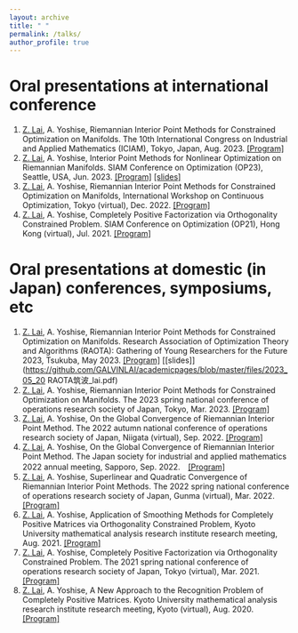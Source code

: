 ```yaml
---
layout: archive
title: " "
permalink: /talks/
author_profile: true
---
```


Oral presentations at international conference
======
1. <ins>Z. Lai</ins>, A. Yoshise, Riemannian Interior Point Methods for Constrained Optimization on Manifolds. The 10th International
Congress on Industrial and Applied Mathematics (ICIAM), Tokyo, Japan, Aug. 2023. [[Program]](https://iciam2023.org/registered_data?id=01064)
2. <ins>Z. Lai</ins>, A. Yoshise, Interior Point Methods for Nonlinear Optimization on Riemannian Manifolds. SIAM Conference on Optimization (OP23), Seattle, USA, Jun. 2023. [[Program]](https://meetings.siam.org/sess/dsp_programsess.cfm?SESSIONCODE=75974) [[slides]](https://github.com/GALVINLAI/academicpages/blob/master/files/SeattleSIAMOP.pdf)
3. <ins>Z. Lai</ins>, A. Yoshise, Riemannian Interior Point Methods for Constrained Optimization on Manifolds, International Workshop on Continuous Optimization, Tokyo (virtual), Dec. 2022. [[Program]](http://www.opt.c.titech.ac.jp/DecemberWorkshop/schedule.html)
4. <ins>Z. Lai</ins>, A. Yoshise, Completely Positive Factorization via Orthogonality Constrained Problem. SIAM Conference on Optimization (OP21), Hong Kong (virtual), Jul. 2021. [[Program]](https://meetings.siam.org/sess/dsp_programsess.cfm?SESSIONCODE=71097)

Oral presentations at domestic (in Japan) conferences, symposiums, etc
======

1. <ins>Z. Lai</ins>, A. Yoshise, Riemannian Interior Point Methods for Constrained Optimization on Manifolds. Research Association of Optimization Theory and Algorithms (RAOTA): Gathering of Young Researchers for the Future 2023, Tsukuba, May 2023. [[Program]](https://orsj.org/raota/wp-content/uploads/sites/16/2023/05/tsukuba23program.pdf) [[slides]](https://github.com/GALVINLAI/academicpages/blob/master/files/2023_05_20 RAOTA筑波_lai.pdf)
2. <ins>Z. Lai</ins>, A. Yoshise, Riemannian Interior Point Methods for Constrained Optimization on Manifolds. The 2023 spring national conference of operations research society of Japan, Tokyo, Mar. 2023. [[Program]](https://orsj.org/nc2023s/wp-content/uploads/sites/14/2023/01/detail.pdf)
3. <ins>Z. Lai</ins>, A. Yoshise, On the Global Convergence of Riemannian Interior Point Method. The 2022 autumn national conference of operations research society of Japan, Niigata (virtual), Sep. 2022. [[Program]](https://orsj.org/nc2022f/wp-content/uploads/sites/13/2022/09/program2022f.pdf)
4. <ins>Z. Lai</ins>, A. Yoshise, On the Global Convergence of Riemannian Interior Point Method. The Japan society for industrial and applied mathematics 2022 annual meeting, Sapporo, Sep. 2022.　[[Program]](https://conference.wdc-jp.com/jsiam/2022/program/program_flash.html)
5. <ins>Z. Lai</ins>, A. Yoshise, Superlinear and Quadratic Convergence of Riemannian Interior Point Methods. The 2022 spring national conference of operations research society of Japan, Gunma (virtual), Mar. 2022. [[Program]](https://orsj.org/nc2022s/wp-content/uploads/sites/12/2022/02/2022s-program_all.pdf)
6. <ins>Z. Lai</ins>, A. Yoshise, Application of Smoothing Methods for Completely Positive Matrices via Orthogonality Constrained Problem, Kyoto University mathematical analysis research institute research meeting, Aug. 2021. [[Program]](https://sites.google.com/view/rimsoptimization2021/%E3%83%9B%E3%83%BC%E3%83%A0)
7. <ins>Z. Lai</ins>, A. Yoshise, Completely Positive Factorization via Orthogonality Constrained Problem. The 2021 spring national conference of operations research society of Japan, Tokyo (virtual), Mar. 2021. [[Program]](https://www.orsj.or.jp/nc/2021s/?page_id=20)
8. <ins>Z. Lai</ins>, A. Yoshise, A New Approach to the Recognition Problem of Completely Positive Matrices. Kyoto University mathematical analysis research institute research meeting, Kyoto (virtual), Aug. 2020. [[Program]](https://sites.google.com/view/akiyoshishioura/rimsmeeting2020)




